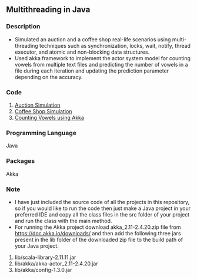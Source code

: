 ## Multithreading in Java

### Description
* Simulated an auction and a coffee shop real-life scenarios using multi-threading techniques such as synchronization, locks, wait, notify, thread executor, and atomic and non-blocking data structures.
* Used akka framework to implement the actor system model for counting vowels from multiple text files and predicting the number of vowels in a file during each iteration and updating the prediction parameter depending on the accuracy.

### Code
1. [Auction Simulation](https://github.com/agrawal-priyank/Multithreaded-Simulations/tree/master/Auction-Simulation)
2. [Coffee Shop Simulation](https://github.com/agrawal-priyank/Multithreaded-Simulations/tree/master/Coffee-Shop-Simulation)
3. [Counting Vowels using Akka](https://github.com/agrawal-priyank/Multithreaded-Simulations/tree/master/Counting-Vowels-Using-Akka)

### Programming Language
Java

### Packages
Akka

### Note
* I have just included the source code of all the projects in this repository, so if you would like to run the code then just make a Java project in your preferred IDE and copy all the class files in the src folder of your project and run the class with the main method.
* For running the Akka project download akka_2.11-2.4.20.zip file from https://doc.akka.io/downloads/ and then add the following three jars present in the lib folder of the downloaded zip file to the build path of your Java project.
1. lib/scala-library-2.11.11.jar
2. lib/akka/akka-actor_2.11-2.4.20.jar
3. lib/akka/config-1.3.0.jar
